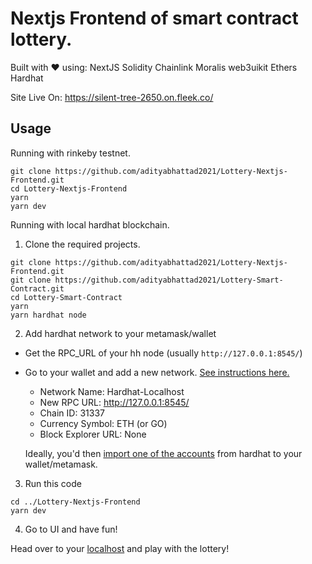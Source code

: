 # Nextjs Frontend of smart contract lottery.

Built with ❤️ using: NextJS Solidity Chainlink Moralis web3uikit Ethers Hardhat 

Site Live On: https://silent-tree-2650.on.fleek.co/
 

## Usage

Running with rinkeby testnet.

```
git clone https://github.com/adityabhattad2021/Lottery-Nextjs-Frontend.git
cd Lottery-Nextjs-Frontend
yarn
yarn dev
```


Running with local hardhat blockchain.

1. Clone the required projects.
```
git clone https://github.com/adityabhattad2021/Lottery-Nextjs-Frontend.git
git clone https://github.com/adityabhattad2021/Lottery-Smart-Contract.git
cd Lottery-Smart-Contract
yarn 
yarn hardhat node
```

2. Add hardhat network to your metamask/wallet

- Get the RPC_URL of your hh node (usually `http://127.0.0.1:8545/`)
- Go to your wallet and add a new network. [See instructions here.](https://metamask.zendesk.com/hc/en-us/articles/360043227612-How-to-add-a-custom-network-RPC)
  - Network Name: Hardhat-Localhost
  - New RPC URL: http://127.0.0.1:8545/
  - Chain ID: 31337
  - Currency Symbol: ETH (or GO)
  - Block Explorer URL: None


  Ideally, you'd then [import one of the accounts](https://metamask.zendesk.com/hc/en-us/articles/360015489331-How-to-import-an-Account) from hardhat to your wallet/metamask. 

3. Run this code

```
cd ../Lottery-Nextjs-Frontend
yarn dev
```

4. Go to UI and have fun!

Head over to your [localhost](http://localhost:3000) and play with the lottery!




